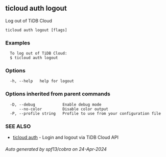## ticloud auth logout

Log out of TiDB Cloud

```
ticloud auth logout [flags]
```

### Examples

```
  To log out of TiDB Cloud:
  $ ticloud auth logout
```

### Options

```
  -h, --help   help for logout
```

### Options inherited from parent commands

```
  -D, --debug            Enable debug mode
      --no-color         Disable color output
  -P, --profile string   Profile to use from your configuration file
```

### SEE ALSO

* [ticloud auth](ticloud_auth.md)	 - Login and logout via TiDB Cloud API

###### Auto generated by spf13/cobra on 24-Apr-2024
